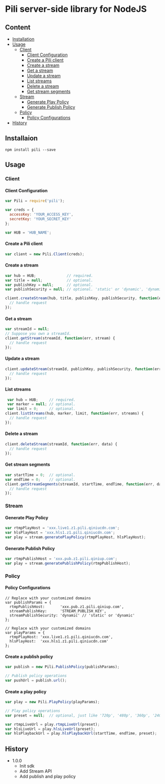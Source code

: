 # Pili server-side library for NodeJS

## Content

- [Installation](#Installation)
- [Usage](#Usage)
	- [Client](#Client)
		- [Client Configuration](#Client-Configuration)
		- [Create a Pili client](#Create-a-Pili-client)
		- [Create a stream](#Create-a-stream)
		- [Get a stream](#Get-a-stream)
		- [Update a stream](#Update-a-stream)
		- [List streams](#List-streams)
		- [Delete a stream](#Delete-a-stream)
		- [Get stream segments](#Get-stream-segments)
	- [Stream](#Stream)
		- [Generate Play Policy](#Generate-Play-Policy)
		- [Generate Publish Policy](#Generate-Publish-Policy)
	- [Policy](#Policy)
		- [Policy Configurations](#Policy-Configurations)
- [History](#History)

## Installaion

```
npm install pili --save
```

## Usage

### Client

#### Client Configuration

```javascript
var Pili = require('pili');

var creds = {
  accessKey: 'YOUR_ACCESS_KEY',
  secretKey: 'YOUR_SECRET_KEY'
};

var HUB = 'HUB_NAME';
```

#### Create a Pili client

```javascript
var client = new Pili.Client(creds);
```

#### Create a stream

```javascript
var hub = HUB;              // required.
var title = null;           // optional.
var publishKey = null;      // optional.
var publishSecurity = null; // optional. 'static' or 'dynamic', 'dynamic' as default.

client.createStream(hub, title, publishKey, publishSecurity, function(err, stream) {
  // handle request
});
```

#### Get a stream

```javascript
var streamId = null;
// Suppose you own a streamId.
client.getStream(streamId, function(err, stream) {
  // handle request
});
```

#### Update a stream

```javascript
client.updateStream(streamId, publishKey, publishSecurity, function(err, stream) {
  // handle request
});
```

#### List streams

```javascript
 var hub = HUB;     // required.
 var marker = null; // optional.
 var limit = 0;     // optional.
client.listStreams(hub, marker, limit, function(err, streams) {
  // handle request
});
```

#### Delete a stream

```javascript
client.deleteStream(streamId, function(err, data) {
  // handle request
});
```

#### Get stream segments

```javascript
var startTime = 0;  // optional.
var endTime = 0;    // optional.
client.getStreamSegments(streamId, startTime, endTime, function(err, data) {
  // handle request
});
```

### Stream

#### Generate Play Policy

```javascript
var rtmpPlayHost = 'xxx.live1.z1.pili.qiniucdn.com';
var hlsPlayHost = 'xxx.hls1.z1.pili.qiniucdn.com';
var play = stream.generatePlayPolicy(rtmpPlayHost, hlsPlayHost);
```

#### Generate Publish Policy

```javascript
var rtmpPublishHost = 'xxx.pub.z1.pili.qiniup.com';
var play = stream.generatePublishPolicy(rtmpPublishHost);
```

### Policy

#### Policy Configurations

```
// Replace with your customized domains
var publishParams = {
  rtmpPublishHost:       'xxx.pub.z1.pili.qiniup.com',
  streamPublishKey:      'STREAM_PUBLISH_KEY',
  streamPublishSecurity: 'dynamic' // 'static' or 'dynamic'
};

// Replace with your customized domains
var playParams = {
  rtmpPlayHost: 'xxx.live1.z1.pili.qiniucdn.com',
  hlsPlayHost:  'xxx.hls1.z1.pili.qiniucdn.com'
};
```

#### Create a publish policy

```javascript
var publish = new Pili.PublishPolicy(publishParams);

// Publish policy operations
var pushUrl = publish.url();
```

#### Create a play policy

```javascript
var play = new Pili.PlayPolicy(playParams);

// Play policy operations
var preset = null;  // optional, just like '720p', '480p', '360p', '240p'. All presets should be defined first.

var rtmpLiveUrl = play.rtmpLiveUrl(preset);
var hlsLiveUrl = play.hlsLiveUrl(preset);
var hlsPlaybackUrl = play.hlsPlaybackUrl(startTime, endTime, preset);
```

## History

- 1.0.0
	- Init sdk
	- Add Stream API
	- Add publish and play policy